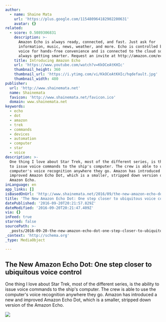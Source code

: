 ```yaml
---
author:
  - name: Shaine Mata
    url: 'https://plus.google.com/115480964182902200631'
    avatar: {}
related:
  - score: 0.5089306831
    description: >-
      Amazon Echo is always ready, connected, and fast. Just ask for
      information, music, news, weather, and more. Echo is controlled by your
      voice for hands-free convenience and is connected to the cloud so it's
      always getting smarter. Request an invite at http://amazon.com/echo
    title: Introducing Amazon Echo
    url: 'https://www.youtube.com/watch?v=KkOCeAtKHIc'
    thumbnail_height: 360
    thumbnail_url: 'https://i.ytimg.com/vi/KkOCeAtKHIc/hqdefault.jpg'
    thumbnail_width: 480
publisher:
  url: 'http://www.shainemata.net'
  name: Shainemata
  favicon: 'http://www.shainemata.net/favicon.ico'
  domain: www.shainemata.net
keywords:
  - echo
  - dot
  - amazon
  - trek
  - commands
  - devices
  - automation
  - computer
  - star
  - voice
description: >-
  One thing I love about Star Trek, most of the different series, is the ability
  to issue voice commands to the ship's computer. The crew is able to use the
  computer's voice recognition anywhere they go. Amazon has introduced a new and
  improved Amazon Echo Dot, which is a smaller, stripped down version of the
  Amazon Echo.
inLanguage: en
app_links: []
isBasedOnUrl: 'http://www.shainemata.net/2016/09/the-new-amazon-echo-dot-one-step-closer.html'
title: 'The New Amazon Echo Dot: One step closer to ubiquitous voice control'
datePublished: '2016-09-20T20:21:57.829Z'
dateModified: '2016-09-20T20:21:47.409Z'
via: {}
inFeed: true
starred: false
sourcePath: >-
  _posts/2016-09-20-the-new-amazon-echo-dot-one-step-closer-to-ubiquitous-voice.md
_context: 'http://schema.org'
_type: MediaObject

---
```

<article style=""><h1>The New Amazon Echo Dot: One step closer to ubiquitous voice control</h1><p>One thing I love about Star Trek, most of the different series, is the ability to issue voice commands to the ship's computer. The crew is able to use the computer's voice recognition anywhere they go. Amazon has introduced a new and improved Amazon Echo Dot, which is a smaller, stripped down version of the Amazon Echo.</p><img src="https://4.bp.blogspot.com/-MJWF0u4BVaA/V-GXTDxKJaI/AAAAAAABVUQ/7RspMaFHDhEr0NhTIbOimBNZM0eXwvnEgCLcB/w1200-h630-p-nu/echotap.jpg" /></article>